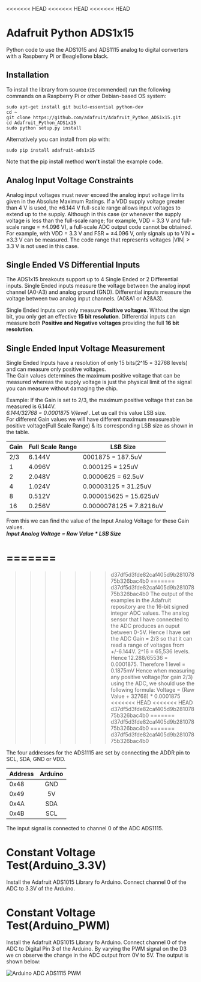 <<<<<<< HEAD
<<<<<<< HEAD
<<<<<<< HEAD
# Adafruit Python ADS1x15
Python code to use the ADS1015 and ADS1115 analog to digital converters with a Raspberry Pi or BeagleBone black.

## Installation

To install the library from source (recommended) run the following commands on a Raspberry Pi or other Debian-based OS system:

    sudo apt-get install git build-essential python-dev
    cd ~
    git clone https://github.com/adafruit/Adafruit_Python_ADS1x15.git
    cd Adafruit_Python_ADS1x15
    sudo python setup.py install

Alternatively you can install from pip with:

    sudo pip install adafruit-ads1x15

Note that the pip install method **won't** install the example code.

## Analog Input Voltage Constraints
Analog input voltages must never exceed the analog input voltage limits given in the Absolute Maximum Ratings. If a VDD supply voltage greater than 4 V is used, the ±6.144 V full-scale range allows input voltages to extend up to the supply. Although in this case (or whenever the supply voltage is less than the full-scale range; for example, VDD = 3.3 V and full-scale range = ±4.096 V), a full-scale ADC output code cannot be obtained. For example, with VDD = 3.3 V and FSR = ±4.096 V, only signals up to VIN = ±3.3 V can be measured. The code range that
represents voltages |VIN| > 3.3 V is not used in this case.

## Single Ended VS Differential Inputs
The ADS1x15 breakouts support up to 4 Single Ended or 2 Differential inputs.
Single Ended inputs measure the voltage between the analog input channel (A0-A3) and analog ground (GND).
Differential inputs measure the voltage between two analog input channels.  (A0&A1 or A2&A3).

Single Ended Inputs can only measure **Positive voltages**. Without the sign bit, you only get an
effective **15 bit resolution**.
Differential inputs can measure both **Positive and Negative voltages** providing the full **16 bit
resolution**.

## Single Ended Input Voltage Measurement
Single Ended Inputs have a resolution of only 15 bits(2^15 = 32768 levels) and can measure only positive voltages.  
The Gain values determines the maximum positive voltage that can be measured whereas the supply voltage is just the physical limit of the signal you can measure without damaging the chip.

Example: If the Gain is set to 2/3, the maximum positive voltage that can be measured is 6.144V.  
*6.144/32768 = 0.0001875 V/level* . Let us call this value LSB size.  
For different Gain values we will have different maximum measureable positive voltage(Full Scale Range) & its corresponding LSB size as shown in the table.  

| Gain | Full Scale Range | LSB Size |
| --- | --- | --- |
| 2/3 | 6.144V | 0001875 = 187.5uV |
| 1 | 4.096V | 0.000125 = 125uV |
| 2 | 2.048V | 0.0000625 = 62.5uV |
| 4 | 1.024V | 0.00003125 = 31.25uV |
| 8 | 0.512V |0.000015625 = 15.625uV |
| 16 | 0.256V | 0.0000078125 = 7.8216uV |

From this we can find the value of the Input Analog Voltage for these Gain values.  
***Input Analog Voltage =  Raw Value * LSB Size***


=======
=======
>>>>>>> d37df5d3fde82caf405d9b28107875b326bac4b0
=======
>>>>>>> d37df5d3fde82caf405d9b28107875b326bac4b0
The output of the examples in the Adafruit repository are the 16-bit signed integer ADC values.
The analog sensor that I have connected to the ADC produces an ouput between 0-5V.
Hence I have set the ADC Gain = 2/3 so that it can read a range of voltages from +/-6.144V.
2^16 = 65,536 levels. Hence 12.288/65536 = 0.0001875. Therefore 1 level = 0.1875mV
Hence when measuring any positive voltage(for gain 2/3) using the ADC, we should use the following formula:
Voltage = (Raw Value + 32768) * 0.0001875
<<<<<<< HEAD
<<<<<<< HEAD
>>>>>>> d37df5d3fde82caf405d9b28107875b326bac4b0
=======
>>>>>>> d37df5d3fde82caf405d9b28107875b326bac4b0
=======
>>>>>>> d37df5d3fde82caf405d9b28107875b326bac4b0


The four addresses for the ADS1115 are set by connecting the ADDR pin to SCL, SDA, GND or VDD.

| Address | Arduino       |
| --------|:-------------:|
| 0x48    | GND           |
| 0x49    | 5V            |   
| 0x4A    | SDA           |
| 0x4B    | SCL           |  

The input signal is connected to channel 0 of the ADC ADS1115.

# Constant Voltage Test(Arduino_3.3V)
Install the Adafruit ADS1015 Library fo Arduino.
Connect channel 0 of the ADC to 3.3V of the Arduino.


# Constant Voltage Test(Arduino_PWM)
Install the Adafruit ADS1015 Library fo Arduino.
Connect channel 0 of the ADC to Digital Pin 3 of the Arduino. By varying the PWM signal on the D3 we cn observe the change in the ADC output from 0V to 5V. The output is shown below:

![Arduino ADC ADS1115 PWM](https://github.com/jonathanrjpereira/Smart-Energy-Monitor/blob/master/img/ADS1115%20Arduino%20PWM.PNG)
